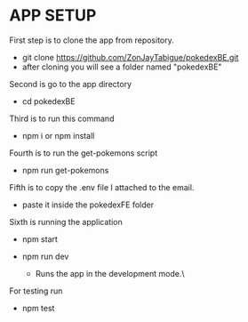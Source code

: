 # APP SETUP

First step is to clone the app from repository.
   - git clone https://github.com/ZonJayTabigue/pokedexBE.git
   - after cloning you will see a folder named "pokedexBE"

Second is go to the app directory
   - cd pokedexBE

Third is to run this command
   - npm i or npm install

Fourth is to run the get-pokemons script
   - npm run get-pokemons

Fifth is to copy the .env file I attached to the email.
   - paste it inside the pokedexFE folder

Sixth is running the application
   - npm start
      
   - npm run dev
      - Runs the app in the development mode.\

For testing run
   - npm test
